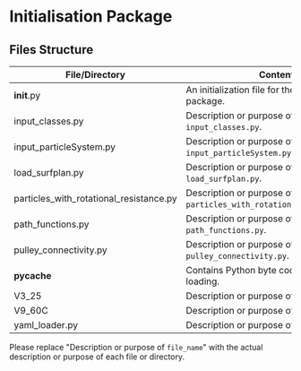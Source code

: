 # Initialisation Package

## Files Structure
| File/Directory | Content |
| -------------- | ------- |
| __init__.py | An initialization file for the `initialisation` package. |
| input_classes.py | Description or purpose of `input_classes.py`. |
| input_particleSystem.py | Description or purpose of `input_particleSystem.py`. |
| load_surfplan.py | Description or purpose of `load_surfplan.py`. |
| particles_with_rotational_resistance.py | Description or purpose of `particles_with_rotational_resistance.py`. |
| path_functions.py | Description or purpose of `path_functions.py`. |
| pulley_connectivity.py | Description or purpose of `pulley_connectivity.py`. |
| __pycache__ | Contains Python byte code files for faster loading. |
| V3_25 | Description or purpose of `V3_25` directory. |
| V9_60C | Description or purpose of `V9_60C` directory. |
| yaml_loader.py | Description or purpose of `yaml_loader.py`. |

Please replace "Description or purpose of `file_name`" with the actual description or purpose of each file or directory.